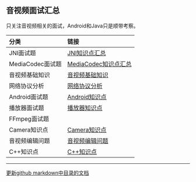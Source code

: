 ## 音视频面试汇总

只关注音视频相关的面试，Android和Java只是顺带考察。

|分类|链接|
|:-|:-|
|JNI面试题|[JNI知识点汇总](./jni/JNI知识点汇总.md)|
|MediaCodec面试题|[MediaCodec知识点汇总](./mediacodec/MediaCodec知识点汇总.md)|
|音视频基础知识|[音视频基础知识](./video_format/音视频基础知识.md)|
|网络协议分析|[网络协议分析](./network/传输协议分析.md)|
|Android面试题|[Android知识点](./android/Android知识点.md)|
|播放器面试题|[播放器知识点](./player/播放器知识点.md)|
|FFmpeg面试题||
|Camera知识点|[Camera知识点](./camera/Camera知识点.md)|
|音视频编辑问题|[音视频编辑问题](./edit/音视频编辑.md)|
|C++知识点|[C++知识点](./cpp/C++知识点.md)|

***

[更新github markdown中目录的文档](https://discuss.helloflask.com/t/topic/172)

